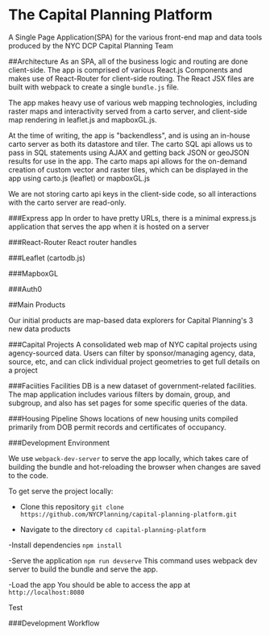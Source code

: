 # The Capital Planning Platform

A Single Page Application(SPA) for the various front-end map and data tools produced by the NYC DCP Capital Planning Team

##Architecture
As an SPA, all of the business logic and routing are done client-side.  The app is comprised of various React.js Components and makes use of React-Router for client-side routing. The React JSX files are built with webpack to create a single `bundle.js` file.

The app makes heavy use of various web mapping technologies, including raster maps and interactivity served from a carto server, and client-side map rendering in leaflet.js and mapboxGL.js.

At the time of writing, the app is "backendless", and is using an in-house carto server as both its datastore and tiler.  The carto SQL api allows us to pass in SQL statements using AJAX and getting back JSON or geoJSON results for use in the app.  The carto maps api allows for the on-demand creation of custom vector and raster tiles, which can be displayed in the app using carto.js (leaflet) or mapboxGL.js

We are not storing carto api keys in the client-side code, so all interactions with the carto server are read-only. 

###Express app
In order to have pretty URLs, there is a minimal express.js application that serves the app when it is hosted on a server

###React-Router
React router handles

###Leaflet (cartodb.js)

###MapboxGL

###Auth0



##Main Products

Our initial products are map-based data explorers for Capital Planning's 3 new data products

###Capital Projects
A consolidated web map of NYC capital projects using agency-sourced data.  Users can filter by sponsor/managing agency, data, source, etc, and can click individual project geometries to get full details on a project

###Faciities
Facilities DB is a new dataset of government-related facilities.  The map application includes various filters by domain, group, and subgroup, and also has set pages for some specific queries of the data.

###Housing Pipeline
Shows locations of new housing units compiled primarily from DOB permit records and certificates of occupancy.


###Development Environment

We use `webpack-dev-server` to serve the app locally, which takes care of building the bundle and hot-reloading the browser when changes are saved to the code.

To get serve the project locally:

 - Clone this repository 
 `git clone https://github.com/NYCPlanning/capital-planning-platform.git`

 - Navigate to the directory
 `cd capital-planning-platform`

 -Install dependencies
 `npm install`

 -Serve the application
 `npm run devserve`
 This command uses webpack dev server to build the bundle and serve the app.

 -Load the app
 You should be able to access the app at `http://localhost:8080`



Test

###Development Workflow